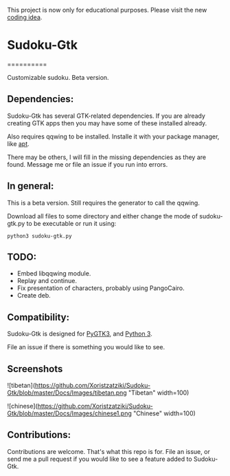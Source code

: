 This project is now only for educational purposes. Please visit the new [coding idea](https://github.com/Xoristzatziki/sudoku-as-puzzle).

# Sudoku-Gtk
==========

Customizable sudoku. Beta version.

Dependencies:
-------------

Sudoku-Gtk has several GTK-related dependencies. If you are already creating GTK
apps then you may have some of these installed already.

Also requires qqwing to be installed.
Installe it  with your package manager, like [apt](https://wiki.debian.org/apt-get).

There may be others, I will fill in the missing dependencies as they are found.
Message me or file an issue if you run into errors.

In general:
-----------

This is a beta version. Still requires the generator to call the qqwing.

Download all files to some directory and either change the mode of sudoku-gtk.py to be executable
or run it using:

`python3 sudoku-gtk.py`

TODO:
-----

* Embed libqqwing module.
* Replay and continue.
* Fix presentation of characters, probably using PangoCairo.
* Create deb.

Compatibility:
--------------

Sudoku-Gtk is designed for
[PyGTK3](http://python-gtk-3-tutorial.readthedocs.org/en/latest/install.html),
and [Python 3](https://www.python.org/downloads/).

File an issue if there is something you would like to see.

Screenshots
-----------

![tibetan](https://github.com/Xoristzatziki/Sudoku-Gtk/blob/master/Docs/Images/tibetan.png "Tibetan" width=100)

![chinese](https://github.com/Xoristzatziki/Sudoku-Gtk/blob/master/Docs/Images/chinese1.png "Chinese" width=100)

Contributions:
--------------

Contributions are welcome. That's what this repo is for.
File an issue, or send me a pull request if you would like to see a
feature added to Sudoku-Gtk.
